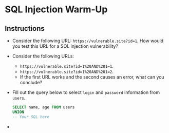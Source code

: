# SQL Injection Warm-Up

## Instructions
- Consider the following URL: `https://vulnerable.site?id=1`. How would you test this URL for a SQL injection vulnerability?

- Consider the following URLs: 
  - `https://vulnerable.site?id=1%20AND%201=1`.
  - `https://vulnerable.site?id=1%20AND%201=2`.
  - If the first URL works and the second causes an error, what can you conclude?

- Fill out the query below to select `login` and `password` information from `users`.

  ```sql
  SELECT name, age FROM users
  UNION
  -- Your SQL here
  ```

- 